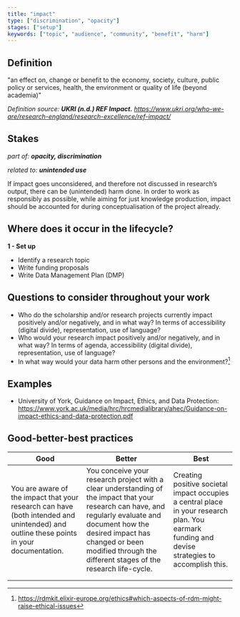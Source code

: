 ```yaml
---
title: "impact"
type: ["discrimination", "opacity"]
stages: ["setup"]
keywords: ["topic", "audience", "community", "benefit", "harm"]
---
```


## Definition
"an effect on, change or benefit to the economy, society, culture, public policy or services, health, the environment or quality of life (beyond academia)"

_Definition source: **UKRI (n.d.) REF Impact.** https://www.ukri.org/who-we-are/research-england/research-excellence/ref-impact/_

## Stakes
_part of: **opacity, discrimination**_

_related to: **unintended use**_

If impact goes unconsidered, and therefore not discussed in research’s output, there can be (unintended) harm done. In order to work as responsibly as possible, while aiming for just knowledge production, impact should be accounted for during conceptualisation of the project already. 

## Where does it occur in the lifecycle?

**1 - Set up**<br>

- Identify a research topic
- Write funding proposals
- Write Data Management Plan (DMP)


## Questions to consider throughout your work
- Who do the scholarship and/or research projects currently impact positively and/or negatively, and in what way? In terms of accessibility (digital divide), representation, use of language?
- Who would your research impact positively and/or negatively, and in what way? In terms of agenda, accessibility (digital divide), representation, use of language?
- In what way would your data harm other persons and the environment?[^1]


## Examples
- University of York, Guidance on Impact, Ethics, and Data Protection: https://www.york.ac.uk/media/hrc/hrcmedialibrary/ahec/Guidance-on-impact-ethics-and-data-protection.pdf 

## Good-better-best practices

| Good | Better | Best|
|---|---|---|
| You are aware of the impact that your research can have (both intended and unintended) and outline these points in your documentation.|You conceive your research project with a clear understanding of the impact that your research can have, and regularly evaluate and document how the desired impact has changed or been modified through the different stages of the research life-cycle. | Creating positive societal  impact occupies a central place in your research plan. You earmark funding and devise strategies to accomplish this. |
| || |
| | | | 


[^1]: https://rdmkit.elixir-europe.org/ethics#which-aspects-of-rdm-might-raise-ethical-issues 
